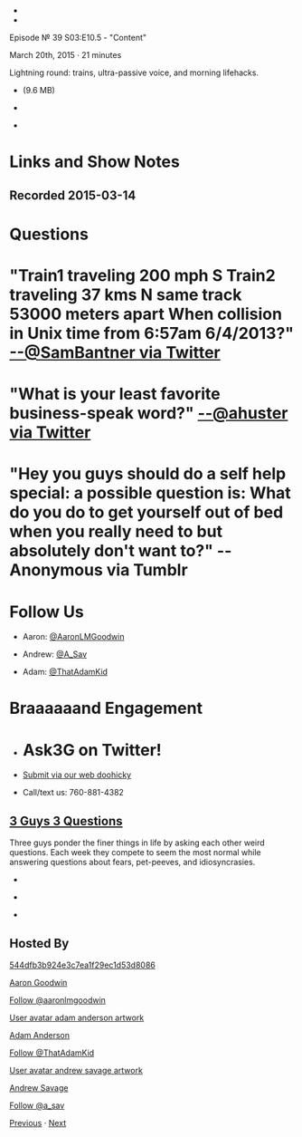 -

-

Episode № 39 S03:E10.5 - "Content"

March 20th, 2015 · 21 minutes

Lightning round: trains, ultra-passive voice, and morning lifehacks.

- [](http://podcasts-1.feedpress.co/13789/9384.mp3)(9.6 MB)

- [](http://twitter.com/intent/tweet?text=3%20Guys%203%20Questions%20%E2%84%96%2039%20on%20@goodstuff_fm%20-%20http://goodstuff.fm/3g3q/39)

- [](http://www.facebook.com/sharer/sharer.php?u=http://goodstuff.fm/3g3q/39)

# Links and Show Notes

## Recorded 2015-03-14

# Questions

# "Train1 traveling 200 mph S Train2 traveling 37 kms N same track 53000 meters apart When collision in Unix time from 6:57am 6/4/2013?" [--@SamBantner via Twitter](http://twitter.com/SamBantner/status/574376464436621313)

# "What is your least favorite business-speak word?" [--@ahuster via Twitter](http://ift.tt/1w4AmrA)

# "Hey you guys should do a self help special: a possible question is: What do you do to get yourself out of bed when you really need to but absolutely don't want to?" --Anonymous via Tumblr

# Follow Us

- Aaron: [@AaronLMGoodwin](http://twitter.com/aaronlmgoodwin)

- Andrew: [@A_Sav](http://twitter.com/a_sav)

- Adam: [@ThatAdamKid](http://twitter.com/thatadamkid)

# Braaaaaand Engagement

- # Ask3G on Twitter!

- [Submit via our web doohicky](http://3g3q.co/ask)

- Call/text us: 760-881-4382

## [3 Guys 3 Questions](/3g3q)

Three guys ponder the finer things in life by asking each other weird questions. Each week they compete to seem the most normal while answering questions about fears, pet-peeves, and idiosyncrasies.

- [](https://itunes.apple.com/us/podcast/3-guys-3-questions/id914129482)

- [](http://feed.3g3q.co/)

- [](mailto:3guys3questions@gmail.com?cc=sponsorship%40goodstuff.fm&subject=%5BGoodStuff%20FM%5D%20Sponsorship%20Inquiry%20for%203%20Guys%203%20Questions)

## Hosted By

[544dfb3b924e3c7ea1f29ec1d53d8086](/people/aaron-goodwin)[](http://gravatar.com/avatar/544dfb3b924e3c7ea1f29ec1d53d8086.png?s=300&r=pg)

[Aaron Goodwin](/people/aaron-goodwin)

[Follow @aaronlmgoodwin](https://twitter.com/aaronlmgoodwin)

[User avatar adam anderson artwork](/people/adam-anderson)[](https://goodstuffs3.s3.amazonaws.com/uploads/user/avatar/89/user_avatar_adam-anderson_artwork.png)

[Adam Anderson](/people/adam-anderson)

[Follow @ThatAdamKid](https://twitter.com/ThatAdamKid)

[User avatar andrew savage artwork](/people/andrew-savage)[](https://goodstuffs3.s3.amazonaws.com/uploads/user/avatar/95/user_avatar_andrew-savage_artwork.png)

[Andrew Savage](/people/andrew-savage)

[Follow @a_sav](https://twitter.com/a_sav)

[Previous](/3g3q/38) · [Next](/3g3q/40)
